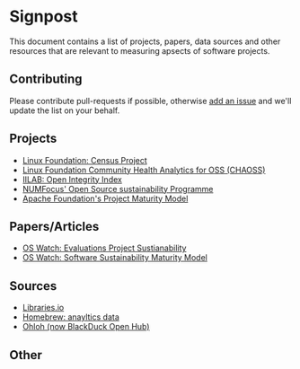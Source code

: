 # Signpost

This document contains a list of projects, papers, data sources and other resources that are relevant to measuring apsects of software projects. 

## Contributing

Please contribute pull-requests if possible, otherwise [add an issue](https://github.com/librariesio/metrics/issues/new) and we'll update the list on your behalf. 

## Projects

* [Linux Foundation: Census Project](https://github.com/linuxfoundation/cii-best-practices-badge)
* [Linux Foundation Community Health Analytics for OSS (CHAOSS)](https://wiki.linuxfoundation.org/oss-health-metrics/metrics)
* [IILAB: Open Integrity Index](https://github.com/openintegrity)
* [NUMFocus' Open Source sustainability Programme](https://www.numfocus.org/programs/sustainability/)
* [Apache Foundation's Project Maturity Model](https://community.apache.org/apache-way/apache-project-maturity-model.html)

## Papers/Articles
* [OS Watch: Evaluations Project Sustianability](http://oss-watch.ac.uk/resources/evaluatingsustainability)
* [OS Watch: Software Sustainability Maturity Model](http://oss-watch.ac.uk/resources/evaluatingsustainability)


## Sources

* [Libraries.io](https://libraries.io/data)
* [Homebrew: anayltics data](https://brew.sh/analytics/)
* [Ohloh (now BlackDuck Open Hub)](https://github.com/blackducksoftware/ohloh_api#ohloh-api-documentation)

## Other
